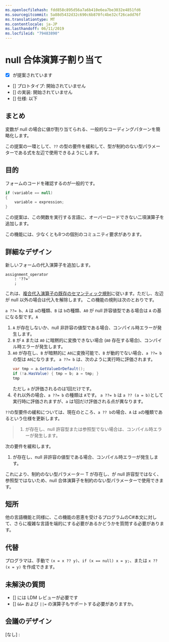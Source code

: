 ```yaml
---
ms.openlocfilehash: fdd858c895d56a7a6b410e6ea7be3032e4851fd6
ms.sourcegitcommit: 5a88d5432d32c690c6b870fc4be32cf26cadd76f
ms.translationtype: MT
ms.contentlocale: ja-JP
ms.lasthandoff: 06/11/2019
ms.locfileid: "79483890"
---
```

# <a name="null-coalescing-assignment"></a>null 合体演算子割り当て

* [x] が提案されています
* [] プロトタイプ: 開始されていません
* [] の実装: 開始されていません
* [] 仕様: 以下

## <a name="summary"></a>まとめ
[summary]: #summary

変数が null の場合に値が割り当てられる、一般的なコーディングパターンを簡略化します。

この提案の一環として、`??` の型の要件を緩和して、型が制約のない型パラメーターである式を左辺で使用できるようにします。

## <a name="motivation"></a>目的
[motivation]: #motivation

フォームのコードを確認するのが一般的です。

```csharp
if (variable == null)
{
    variable = expression;
}
```

この提案は、この関数を実行する言語に、オーバーロードできない二項演算子を追加します。

この機能には、少なくとも8つの個別のコミュニティ要求があります。

## <a name="detailed-design"></a>詳細なデザイン
[design]: #detailed-design

新しいフォームの代入演算子を追加します。

``` antlr
assignment_operator
    : '??='
    ;
```

これは、[複合代入演算子の既存のセマンティック規則](../../spec/expressions.md#compound-assignment)に従います。ただし、左辺が null 以外の場合は代入を解除します。 この機能の規則は次のとおりです。

`a ??= b`、`A` は `a`の種類、`B` は `b`の種類、`A0` が null 許容値型である場合は `A` の基になる型です。`A`

1. `A` が存在しないか、null 非許容の値型である場合、コンパイル時エラーが発生します。
2. `B` が `A` または `A0` に暗黙的に変換できない場合 (`A0` 存在する場合)、コンパイル時エラーが発生します。
3. `A0` が存在し、`B` が暗黙的に `A0`に変換可能で、`B` が動的でない場合、`a ??= b` の型は `A0`になります。 `a ??= b` は、次のように実行時に評価されます。
   ```C#
   var tmp = a.GetValueOrDefault();
   if (!a.HasValue) { tmp = b; a = tmp; }
   tmp
   ```
   ただし `a` が評価されるのは1回だけです。
4. それ以外の場合、`a ??= b` の種類は `A`です。 `a ??= b` は `a ?? (a = b)`として実行時に評価されますが、`a` は1回だけ評価される点が異なります。


`??`の型要件の緩和については、現在のところ、`a ?? b`の場合、`A` は `a`の種類であるという仕様を更新します。

> 1. が存在し、null 許容型または参照型でない場合は、コンパイル時エラーが発生します。

次の要件を緩和します。

1. が存在し、null 非許容の値型である場合、コンパイル時エラーが発生します。

これにより、制約のない型パラメーター T が存在し、が null 許容型ではなく、参照型ではないため、null 合体演算子を制約のない型パラメーターで使用できます。

## <a name="drawbacks"></a>短所
[drawbacks]: #drawbacks

他の言語機能と同様に、この機能の恩恵を受けるプログラムのC#本文に対して、さらに複雑な言語を端的にする必要があるかどうかを質問する必要があります。

## <a name="alternatives"></a>代替
[alternatives]: #alternatives

プログラマは、手動で `(x = x ?? y)`、`if (x == null) x = y;`、または `x ?? (x = y)` を作成できます。

## <a name="unresolved-questions"></a>未解決の質問
[unresolved]: #unresolved-questions

- [] には LDM レビューが必要です
- [] `&&=` および `||=` の演算子もサポートする必要がありますか。

## <a name="design-meetings"></a>会議のデザイン

[なし] :
